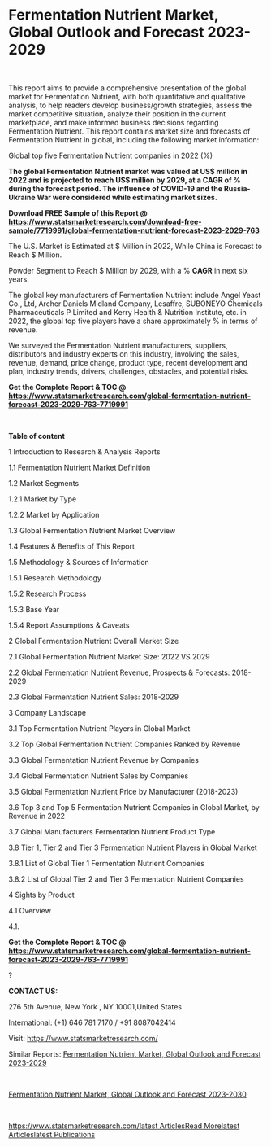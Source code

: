 <h1>Fermentation Nutrient Market, Global Outlook and Forecast 2023-2029</h1><br/><p>This report aims to provide a comprehensive presentation of the global market for Fermentation Nutrient, with both quantitative and qualitative analysis, to help readers develop business/growth strategies, assess the market competitive situation, analyze their position in the current marketplace, and make informed business decisions regarding Fermentation Nutrient. This report contains market size and forecasts of Fermentation Nutrient in global, including the following market information:</p>
 
 
 
 <p>Global top five Fermentation Nutrient companies in 2022 (%)</p>
 
 
 
 <p><strong>The global Fermentation Nutrient market was valued at US$ million in 2022 and is projected to reach US$ million by 2029, at a <strong>CAGR</strong> of % during the forecast period. The influence of COVID-19 and the Russia-Ukraine War were considered while estimating market sizes.</strong></p>
 
 
 
 <p><strong>Download FREE Sample of this Report @ <a href="https://www.statsmarketresearch.com/download-free-sample/7719991/global-fermentation-nutrient-forecast-2023-2029-763">https://www.statsmarketresearch.com/download-free-sample/7719991/global-fermentation-nutrient-forecast-2023-2029-763</a></strong></p>
 
 
 
 <p>The U.S. Market is Estimated at $ Million in 2022, While China is Forecast to Reach $ Million.</p>
 
 
 
 <p>Powder Segment to Reach $ Million by 2029, with a % <strong>CAGR</strong> in next six years.</p>
 
 
 
 <p>The global key manufacturers of Fermentation Nutrient include Angel Yeast Co., Ltd, Archer Daniels Midland Company, Lesaffre, SUBONEYO Chemicals Pharmaceuticals P Limited and Kerry Health & Nutrition Institute, etc. in 2022, the global top five players have a share approximately % in terms of revenue.</p>
 
 
 
 <p>We surveyed the Fermentation Nutrient manufacturers, suppliers, distributors and industry experts on this industry, involving the sales, revenue, demand, price change, product type, recent development and plan, industry trends, drivers, challenges, obstacles, and potential risks.</p>
 
 
 
 <div><b>Get the Complete Report & TOC @ <a href="https://www.statsmarketresearch.com/global-fermentation-nutrient-forecast-2023-2029-763-7719991">https://www.statsmarketresearch.com/global-fermentation-nutrient-forecast-2023-2029-763-7719991</a></b></div>
 
 
 
 <p><br />
 
 <b>Table of content</b></p>
 
 
 
 <p>1 Introduction to Research & Analysis Reports<br />
 
 1.1 Fermentation Nutrient Market Definition<br />
 
 1.2 Market Segments<br />
 
 1.2.1 Market by Type<br />
 
 1.2.2 Market by Application<br />
 
 1.3 Global Fermentation Nutrient Market Overview<br />
 
 1.4 Features & Benefits of This Report<br />
 
 1.5 Methodology & Sources of Information<br />
 
 1.5.1 Research Methodology<br />
 
 1.5.2 Research Process<br />
 
 1.5.3 Base Year<br />
 
 1.5.4 Report Assumptions & Caveats<br />
 
 2 Global Fermentation Nutrient Overall Market Size<br />
 
 2.1 Global Fermentation Nutrient Market Size: 2022 VS 2029<br />
 
 2.2 Global Fermentation Nutrient Revenue, Prospects & Forecasts: 2018-2029<br />
 
 2.3 Global Fermentation Nutrient Sales: 2018-2029<br />
 
 3 Company Landscape<br />
 
 3.1 Top Fermentation Nutrient Players in Global Market<br />
 
 3.2 Top Global Fermentation Nutrient Companies Ranked by Revenue<br />
 
 3.3 Global Fermentation Nutrient Revenue by Companies<br />
 
 3.4 Global Fermentation Nutrient Sales by Companies<br />
 
 3.5 Global Fermentation Nutrient Price by Manufacturer (2018-2023)<br />
 
 3.6 Top 3 and Top 5 Fermentation Nutrient Companies in Global Market, by Revenue in 2022<br />
 
 3.7 Global Manufacturers Fermentation Nutrient Product Type<br />
 
 3.8 Tier 1, Tier 2 and Tier 3 Fermentation Nutrient Players in Global Market<br />
 
 3.8.1 List of Global Tier 1 Fermentation Nutrient Companies<br />
 
 3.8.2 List of Global Tier 2 and Tier 3 Fermentation Nutrient Companies<br />
 
 4 Sights by Product<br />
 
 4.1 Overview<br />
 
 4.1.</p>
 
 
 
 <div><b>Get the Complete Report & TOC @ <a href="https://www.statsmarketresearch.com/global-fermentation-nutrient-forecast-2023-2029-763-7719991">https://www.statsmarketresearch.com/global-fermentation-nutrient-forecast-2023-2029-763-7719991</a></b></div>
 
 
 
 <p>? </p>
 
 
 
 <p><b>CONTACT US:</b><br />
 
 276 5th Avenue, New York , NY 10001,United States<br />
 
 International: (+1) 646 781 7170 / +91 8087042414<br />
 
 Visit: <a href="https://www.statsmarketresearch.com/">https://www.statsmarketresearch.com/</a><br />
 
 Similar Reports: <a href="https://www.statsmarketresearch.com/global-fermentation-nutrient-forecast-2023-2029-763-7719991">Fermentation Nutrient Market, Global Outlook and Forecast 2023-2029</a><br />
 
 <br />
 
 <a href="https://www.statsmarketresearch.com/global-fermentation-nutrient-forecast-2023-2029-763-7719991">Fermentation Nutrient Market, Global Outlook and Forecast 2023-2030</a><br />
 
 <br />
 
 <a href="https://gyeongbokgung.com">https://www.statsmarketresearch.com/</a><a href="https://hallyeomaritime.com">latest Articles</a><a href="https://jingwansa.com">Read More</a><a href="https://nguoiviet.jp/">latest Articles</a><a href="https://www.intelmarketresearch.com/">latest Publications</a></p>